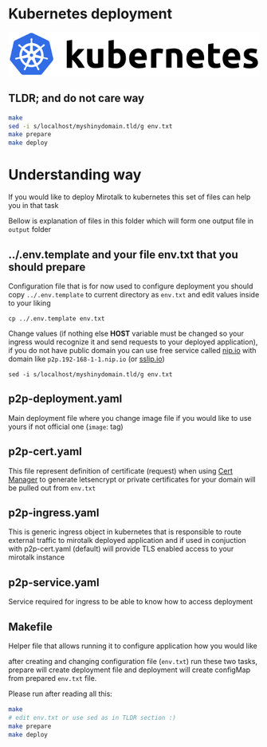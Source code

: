 # Kubernetes deployment

![k8s](../public/images/k8s.png)

## TLDR; and do not care way

```bash
make
sed -i s/localhost/myshinydomain.tld/g env.txt
make prepare
make deploy
```

# Understanding way

If you would like to deploy Mirotalk to kubernetes
this set of files can help you in that task

Bellow is explanation of files in this folder which will form one output file in `output` folder

## ../.env.template and your file env.txt that you should prepare

Configuration file that is for now used to configure deployment
you should copy `../.env.template` to current directory as `env.txt` and edit values inside to your liking

```
cp ../.env.template env.txt
```

Change values (if nothing else **HOST** variable must be changed so your ingress would recognize it and send requests to your deployed application),
if you do not have public domain you can use free service called [nip.io](https://nip.io/) with domain like `p2p.192-168-1-1.nip.io` (or [sslip.io](https://sslip.io/))

```
sed -i s/localhost/myshinydomain.tld/g env.txt
```

## p2p-deployment.yaml

Main deployment file where you change image file if you would like to use yours if not official one (`image`: tag)

## p2p-cert.yaml

This file represent definition of certificate (request) when using [Cert Manager](cert-manager.io) to generate letsencrypt or private certificates for your domain will be pulled out from `env.txt`

## p2p-ingress.yaml

This is generic ingress object in kubernetes that is responsible to route external traffic to mirotalk deployed application and if used in conjuction with p2p-cert.yaml (default) will provide TLS enabled access to your mirotalk instance

## p2p-service.yaml

Service required for ingress to be able to know how to access deployment

## Makefile

Helper file that allows running it to configure application how you would like

after creating and changing configuration file (`env.txt`) run these two tasks, prepare will create deployment file
and deployment will create configMap from prepared `env.txt` file.

Please run after reading all this:

```bash
make
# edit env.txt or use sed as in TLDR section :)
make prepare
make deploy
```
